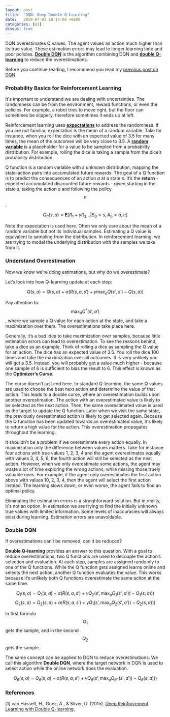 ```yaml
---
layout: post
title:  "DQN: Deep Double Q-Learning"
date:   2019-07-01 10:14:00 +0800
categories: [AI]
disqus: true
---
```


DQN overestimates Q values. The agent values an action much higher than its true value. These estimation errors may lead to longer learning time and poor policies. [**Double DQN**](https://arxiv.org/abs/1509.06461) is the algorithm combining DQN and [**double Q-learning**](https://dl.acm.org/citation.cfm?id=2997187) to reduce the overestimations. 

Before you continue reading, I recommend you read my [previous post on DQN](https://clarisli.github.io/ai/2019/06/13/deep-rl-dqn.html).

### Probability Basics for Reinforcement Learning

It's important to understand we are dealing with uncertainties. The randomness can be from the environment, reward functions, or even the policies. For example, a robot tries to move right, but the floor can sometimes be slippery, therefore sometimes it ends up at left. 

Reinforcement learning uses [**expectations**](https://en.wikipedia.org/wiki/Expected_value) to address the randomness. If you are not familiar, expectation is the mean of a random variable. Take for instance, when you roll the dice with an expected value of 3.5 for many times, the mean of the outcomes will be very close to 3.5. A [**random variable**](https://www.statisticshowto.datasciencecentral.com/random-variable/) is a placeholder for a value to be sampled from a probability distribution. For example, rolling the dice is taking a sample from the dice’s probability distribution. 

Q function is a random variable with a unknown distribution, mapping the state-action pairs into accumulated future rewards. The goal of a Q function is to predict the consequences of an action *a* at a state *s*. It’s the **return** - expected accumulated discounted future rewards - given starting in the state *s*, taking the action *a* and following the policy $$ \pi $$.

$$ Q_\pi(s, a) = \mathbf{E} [R_1 + \gamma R_2 … | S_0 = s, A_0 = a, \pi ] $$

Note the expectation is used here. Often we only care about the mean of a random variable but not its individual samples. Estimating a Q value is equivalent to sampling from the distribution. In reinforcement learning, we are trying to model the underlying distribution with the samples we take from it. 

### Understand Overestimation

Now we know we're doing estimations, but why do we overestimate? 

Let’s look into how Q-learning update at each step:

$$Q(s, a) = Q(s, a) + \alpha (R(s, a, s') + \gamma \max_a Q(s', a') - Q(s, a))$$

Pay attention to $$ \max_a Q^*(s', a')$$, where we sample a Q value for each action at the state, and take a maximization over them. The overestimations take place here.

Generally, it’s a bad idea to take maximization over samples, because little estimation errors can lead to overestimation. To see the reasons behind, take a dice as an example. Think of rolling a dice as sampling the Q value for an action. The dice has an expected value of 3.5. You roll the dice 100 times and take the maximization over all outcomes. It is very unlikely you will get a 3.5. Instead, you will probably get a value much higher - because one sample of 6 is sufficient to bias the result to 6. This effect is known as the **Optimizer’s Curse**.

The curse doesn’t just end here. In standard Q-learning, the same Q values are used to choose the best next action and determine the value of that action. This leads to a double curse, where an overestimation builds upon another overestimation. The action with an overestimated value is likely to be selected as the next action. Then, the same overestimated value is used as the target to update the Q function. Later when we visit the same state, the previously overestimated action is likely to get selected again. Because the Q function has been updated towards an overestimated value, it's likely to return a high value for the action. This overestimation propagates throughout the learning.

It shouldn't be a problem if we overestimate every action equally. In maximization only the difference between values matters. Take for instance four actions with true values 1, 2, 3, 4 and the agent overestimates equally with values 3, 4, 5, 6, the fourth action will still be selected as the next action. However, when we only overestimate some actions, the agent may waste a lot of time exploring the wrong actions, while missing those truely valuable ones. For example, if the agent only overestimates the first action above with values 10, 2, 3, 4, then the agent will select the first action instead. The learning slows down, or even worse, the agent fails to find an optimal policy.

Eliminating the estimation errors is a straighforward solution. But in reality, it's not an option. In estimation we are trying to find the initially unknown true values with limited information. Some levels of inaccuracies will always exist during learning. Estimation errors are unavoidable.

### Double DQN

If overestimations can’t be removed, can it be reduced?

**Double Q-learning** provides an answer to this question. With a goal to reduce overestimations, two Q functions are used to decouple the action’s selection and evaluation. At each step, samples are assigned randomly to one of the Q functions. While the Q function gets assigned learns online and selects the next action, another Q function evaluates the value. This works because it’s unlikely both Q functions overestimate the same action at the same time.

$$Q_1(s, a) = Q_1(s, a) + \alpha (R(s, a, s') + \gamma Q_2(s’, \max_a Q_1(s', a')) - Q_1(s, a)))$$
$$Q_2(s, a) = Q_2(s, a) + \alpha (R(s, a, s') + \gamma Q_1(s’, \max_a Q_2(s', a')) - Q_2(s, a)))$$

In first formula $$Q_1$$ gets the sample, and in the second $$Q_2$$ gets the sample.

The same concept can be applied to DQN to reduce overestimations. We call this algorithm **Double DQN**, where the target network in DQN is used to select action while the online network does the evaluation.

$$Q_\theta(s, a) = Q_\theta(s, a) + \alpha (R(s, a, s') + \gamma Q_\theta(s’, \max_a Q_{\theta^{-}}(s', a')) - Q_\theta(s, a)))$$


### References

[1] van Hasselt, H., Guez, A., & Silver, D. (2015). [Deep Reinforcement Learning with Double Q-learning.](https://arxiv.org/abs/1509.06461)
